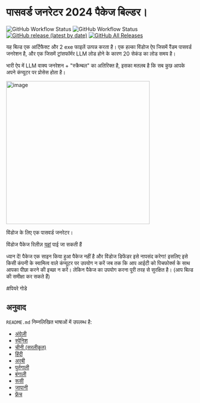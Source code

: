 # पासवर्ड जनरेटर 2024 पैकेज बिल्डर।

![GitHub Workflow Status](https://github.com/PierreGode/PasswordGenerator/actions/workflows/exefile.yml/badge.svg) ![GitHub Workflow Status](https://github.com/PierreGode/PasswordGenerator/actions/workflows/bandit.yml/badge.svg) [![GitHub release (latest by date)](https://img.shields.io/github/v/release/PierreGode/PasswordGenerator)](https://github.com/PierreGode/PasswordGenerator/releases) [![GitHub All Releases](https://img.shields.io/github/downloads/PierreGode/PasswordGenerator/total)](https://github.com/PierreGode/PasswordGenerator/releases)

यह बिल्ड एक आर्टिफैक्ट और 2 exe फाइलें उत्पन्न करता है।
एक हल्का विंडोज ऐप जिसमें रैंडम पासवर्ड जनरेशन है, और एक जिसमें ट्रांसफॉर्मर LLM लोड होने के कारण 20 सेकंड का लोड समय है।
<p>
भारी ऐप में LLM वाक्य जनरेशन + "स्क्रैम्बल" का अतिरिक्त है, इसका मतलब है कि सब कुछ आपके अपने कंप्यूटर पर प्रोसेस होता है।

<p>
  <img width="384" alt="image" src="https://github.com/PierreGode/PasswordGenerator/assets/8579922/20fa8633-7b94-44d5-98f5-461bfcfa12c1">

विंडोज के लिए एक पासवर्ड जनरेटर।

विंडोज पैकेज रिलीज़ [यहां](https://github.com/PierreGode/PasswordGenerator/releases) पाई जा सकती हैं

<p>
ध्यान दें! पैकेज एक साइन किया हुआ पैकेज नहीं है और विंडोज डिफेंडर इसे नापसंद करेगा! इसलिए इसे किसी कंपनी के स्वामित्व वाले कंप्यूटर पर उपयोग न करें जब तक कि आप आईटी को पिचफोर्क्स के साथ आपका पीछा करने की इच्छा न करें।
लेकिन पैकेज का उपयोग करना पूरी तरह से सुरक्षित है। (आप बिल्ड की समीक्षा कर सकते हैं)
<p>
#पियरे गोडे

## अनुवाद

`README.md` निम्नलिखित भाषाओं में उपलब्ध है:

- [अंग्रेज़ी](README_en.md)
- [स्पेनिश](README_es.md)
- [चीनी (सरलीकृत)](README_zh.md)
- [हिंदी](README_hi.md)
- [अरबी](README_ar.md)
- [पुर्तगाली](README_pt.md)
- [बंगाली](README_bn.md)
- [रूसी](README_ru.md)
- [जापानी](README_ja.md)
- [फ्रेंच](README_fr.md)
